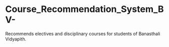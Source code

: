 # Course_Recommendation_System_BV-
Recommends electives and disciplinary courses for students of Banasthali Vidyapith.
